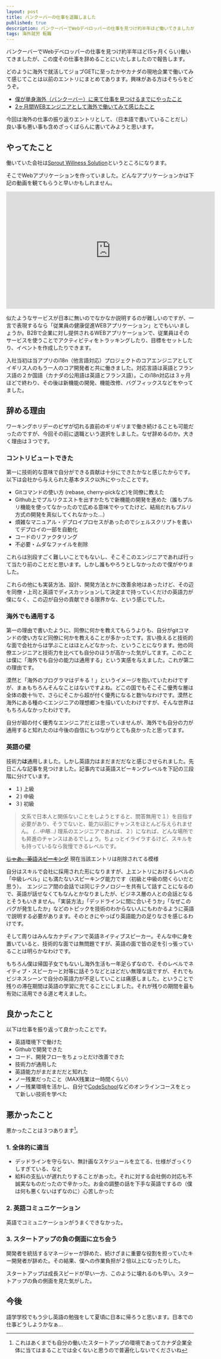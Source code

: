 ```yaml
---
layout: post
title: バンクーバーの仕事を退職しました
published: true
description: バンクーバーでWebデベロッパーの仕事を見つけ約半年ほど働いてきましたが、この度その仕事を辞めることにいたしました。どのように海外で就活して仕事をGETするに至ったかの経緯やカナダの現地企業で働いてみての感想は以前のエントリにまとめてあります。興味がある方はそちらをどうぞ。僕が単身海外（バンクーバー）に来て仕事を見つけるまでにやったこと 2ヶ月間WEBエンジニアとして海外で働いてみて感じたこと 今回は海外の仕事の振り返りエントリとして、（日本語で書いていることだし）良い事も悪い事も含めざっくばらんに書いてみようと思います。
tags: 海外就労 転職
---
```


バンクーバーでWebデベロッパーの仕事を見つけ約半年ほど(5ヶ月くらい)働いてきましたが、この度その仕事を辞めることにいたしましたので報告します。

どのように海外で就活してジョブGETに至ったかやカナダの現地企業で働いてみて感じてことは以前のエントリにまとめてあります。興味がある方はそちらをどうぞ。

* [僕が単身海外（バンクーバー）に来て仕事を見つけるまでにやったこと](http://blog.toshimaru.net/how-to-find-job-in-Vancouver/)
* [2ヶ月間WEBエンジニアとして海外で働いてみて感じたこと](http://blog.toshimaru.net/my-impression-after-working-2-months/)

今回は海外の仕事の振り返りエントリとして、（日本語で書いていることだし）良い事も悪い事も含めざっくばらんに書いてみようと思います。

## やってたこと

働いていた会社は[Sprout Willness Solution](http://www.sproutatwork.com/)というところになります。

そこでWebアプリケーションを作っていました。どんなアプリケーションかは下記の動画を観てもらうと早いかもしれません。

<iframe width="560" height="315" src="https://www.youtube.com/embed/38pxFQRQcvY" frameborder="0" allowfullscreen></iframe>

似たようなサービスが日本に無いのでなかなか説明するのが難しいのですが、一言で表現するなら「従業員の健康促進WEBアプリケーション」とでもいいましょうか。B2Bで企業に対し提供されるWEBアプリケーションで、従業員はそのサービスを使うことでアクティビティをトラッキングしたり、目標をセットしたり、イベントを作成したりできます。

入社当初は当アプリのi18n（他言語対応）プロジェクトのコアエンジニアとしてイギリス人のもう一人のコア開発者と共に働きました。対応言語は英語とフランス語の２か国語（カナダの公用語は英語とフランス語）。このi18n対応は３ヶ月ほどで終わり、その後は新機能の開発、機能改修、バグフィックスなどをやってました。

## 辞める理由

ワーキングホリデーのビザが切れる直前のギリギリまで働き続けることも可能だったのですが、今回その前に退職という選択をしました。なぜ辞めるのか。大きく理由は３つです。

### コントリビュートできた

第一に技術的な意味で自分ができる貢献は十分にできたかなと感じたからです。以下は会社から与えられた基本タスク以外にやったことです。

* Gitコマンドの使い方 (rebase, cherry-pickなど)を同僚に教えた
* Github上でプルリクエストを出すかたちで新機能の開発を進めた（誰もプルリ機能を使ってなかったので広める意味でやってたけど、結局だれもプルリ方式の開発を真似してくれなかった...）
* 煩雑なマニュアル・デプロイプロセスがあったのでシェルスクリプトを書いてデプロイの一部を自動化
* コードのリファクタリング
* 不必要・ムダなファイルを削除

これらは別段すごく難しいことでもないし、そこそこのエンジニアであれば行って当たり前のことだと思います。しかし誰もやろうとしなかったので僕がやりました。

これらの他にも実装方法、設計、開発方法とかに改善余地はあったけど、その辺を同僚・上司と英語でディスカッションして決定まで持っていくだけの英語力が僕になく、この辺が自分の貢献できる限界かな、という感じでした。

### 海外でも通用する

第一の理由で書いたように、同僚に何かを教えてもらうよりも、自分がgitコマンドの使い方など同僚に何かを教えることが多かったです。言い換えると技術的な面で会社からは学ぶことはほとんどなかった、ということになります。他の同僚エンジニアと技術力を比べても自分のほうが高かった気がしてます。このことは僕に「海外でも自分の能力は通用する」という実感を与えました。これが第二の理由です。

漠然と「海外のプログラマはデキる！」というイメージを抱いていたわけですが、まぁもちろんそんなことはないですよね。どこの国でもそこそこ優秀な層は全体の数十％で、さらにそこから超が付く優秀になると数％なわけです。漠然と海外にある種の＜エンジニアの理想郷＞を描いていたわけですが、そんな世界はもちろんなかったわけです。

自分が超の付く優秀なエンジニアだとは思っていませんが、海外でも自分の力が通用すると知れたのは今後の自信にもつながりとても良かったと思ってます。

### 英語の壁

技術力**は**通用しました。しかし英語力はまだまだだなと感じさせられました。先日こんな記事を見つけました。記事内では英語スピーキングレベルを下記の三段階に分けています。

* １) 上級
* ２) 中級
* ３) 初級

> 文系で日本人と関係ないことをしようとすると、問答無用で１）を目指す必要があり、そうでないと、能力以前にチャンスをほとんど与えられません。 *(...中略...)* 理系のエンジニアであれば、２）になれば、どんな場所でも昇進のチャンスはあるでしょう。ちょっとイライラするけど、スキルをも持っているなら我慢できるレベルです。

~~[じゃあ、英語スピーキング](http://nururi.com/?eid=528)~~ 現在当該エントリは削除されてる模様

自分はスキルで会社に採用された形になりますが、上エントリにおけるレベルの「中級レベル」にも満たないスピーキング能力です（初級と中級の間くらいだと思う）。　エンジニア間の会話では同じテクノロジーを共有して話すことになるので、英語が話せなくてもなんとかなりましたが、ビジネス層の人との会話となるとそうもいきません。「実装方法」「デッドラインに間に合いそうか」「なぜこのバグが発生したか」などのトピックを技術のわからない人にもわかるように英語で説明する必要があります。そのときにやっぱり英語能力の足りなさを感じるわけです。

そして周りはみんなカナディアンで英語ネイティブスピーカー。そんな中に身を置いていると、技術的な面では無問題ですが、英語の面で皆の足を引っ張っていることは明らかなわけです。

もちろん僕は帰国子女でもないし海外生活も一年足らずなので、そのレベルでネイティブ・スピーカーと対等に話そうなどとはどだい無理な話ですが、それでもビジネスシーンで自分の英語力が不足していことは痛感しました。ということで残りの滞在期間は英語の学習に充てることにしました。それが残りの期間を最も有効に活用できる道と考えました。

## 良かったこと

以下は仕事を振り返って良かったことです。

* 英語環境下で働けた
* Githubで開発できた
* コード、開発フローをちょっとだけ改善できた
* 技術力が通用した
* 英語能力がまだまだだと知れた
* ノー残業だったこと（MAX残業は一時間くらい）
* ノー残業環境を活かし、自分で[CodeSchool](https://www.codeschool.com/)などのオンラインコースをとって新しい技術を学べた

## 悪かったこと

悪かったことは３つあります[^1]。

### 1. 全体的に適当

* デッドラインを守らない、無計画なスケジュールを立てる、仕様がざっくりしすぎている、など
* 給料の支払いが遅れたりすることがあった。それに対する会社側の対応も不誠実なものだったので辛かった。お金の調整の話を下手な英語でするの（僕は何も悪くないはずなのに）心苦しかった

### 2. 英語コミュニケーション

英語でコミュニケーションがうまくできなかった。

### 3. スタートアップの負の側面に立ち会う

開発者を統括するマネージャーが辞めた、続けざまに重要な役割を担っていたキー開発者が辞めた。その結果、僕への作業負担が２倍以上になったりした。

スタートアップは成長スピードが早い一方、このように壊れるのも早い。スタートアップの負の側面を見た気がした。

## 今後

語学学校でもう少し英語の勉強をして夏頃に日本に帰ろうと思います。日本での仕事どうしようかなぁ...

[^1]: これはあくまでも自分の働いたスタートアップの環境であってカナダ企業全体に当てはまることでは全くないと思うので普遍化しないでくださいね
